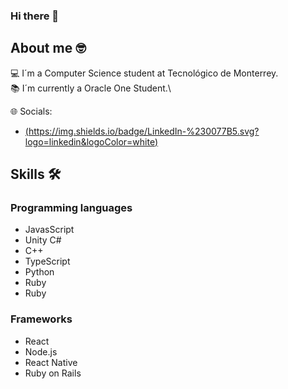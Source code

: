 ### Hi there 👋

## About me 🤓
💻 I´m a Computer Science student at Tecnológico de Monterrey.\
📚 I´m currently a Oracle One Student.\

🌐 Socials:
- [(https://img.shields.io/badge/LinkedIn-%230077B5.svg?logo=linkedin&logoColor=white)](https://www.linkedin.com/in/luisalcab/)

## Skills 🛠️
### Programming languages
- JavasScript
- Unity C#
- C++
- TypeScript
- Python
- Ruby
- Ruby

### Frameworks
- React
- Node.js
- React Native
- Ruby on Rails


<!--
**luisalcab/luisalcab** is a ✨ _special_ ✨ repository because its `README.md` (this file) appears on your GitHub profile.

Here are some ideas to get you started:

- 🔭 I’m currently working on ...
- 🌱 I’m currently learning ...
- 👯 I’m looking to collaborate on ...
- 🤔 I’m looking for help with ...
- 💬 Ask me about ...
- 📫 How to reach me: ...
- 😄 Pronouns: ...
- ⚡ Fun fact: ...
-->
